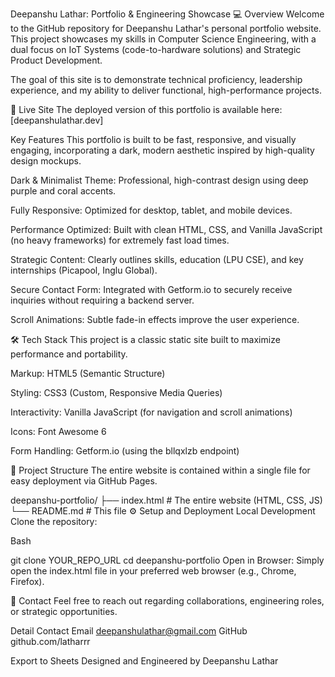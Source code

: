 Deepanshu Lathar: Portfolio & Engineering Showcase 💻
Overview
Welcome to the GitHub repository for Deepanshu Lathar's personal portfolio website. This project showcases my skills in Computer Science Engineering, with a dual focus on IoT Systems (code-to-hardware solutions) and Strategic Product Development.

The goal of this site is to demonstrate technical proficiency, leadership experience, and my ability to deliver functional, high-performance projects.

🚀 Live Site
The deployed version of this portfolio is available here:
[deepanshulathar.dev]

Key Features
This portfolio is built to be fast, responsive, and visually engaging, incorporating a dark, modern aesthetic inspired by high-quality design mockups.

Dark & Minimalist Theme: Professional, high-contrast design using deep purple and coral accents.

Fully Responsive: Optimized for desktop, tablet, and mobile devices.

Performance Optimized: Built with clean HTML, CSS, and Vanilla JavaScript (no heavy frameworks) for extremely fast load times.

Strategic Content: Clearly outlines skills, education (LPU CSE), and key internships (Picapool, Inglu Global).

Secure Contact Form: Integrated with Getform.io to securely receive inquiries without requiring a backend server.

Scroll Animations: Subtle fade-in effects improve the user experience.

🛠️ Tech Stack
This project is a classic static site built to maximize performance and portability.

Markup: HTML5 (Semantic Structure)

Styling: CSS3 (Custom, Responsive Media Queries)

Interactivity: Vanilla JavaScript (for navigation and scroll animations)

Icons: Font Awesome 6

Form Handling: Getform.io (using the bllqxlzb endpoint)

📂 Project Structure
The entire website is contained within a single file for easy deployment via GitHub Pages.

deepanshu-portfolio/
├── index.html        # The entire website (HTML, CSS, JS)
└── README.md         # This file
⚙️ Setup and Deployment
Local Development
Clone the repository:

Bash

git clone YOUR_REPO_URL
cd deepanshu-portfolio
Open in Browser: Simply open the index.html file in your preferred web browser (e.g., Chrome, Firefox).


📧 Contact
Feel free to reach out regarding collaborations, engineering roles, or strategic opportunities.

Detail	Contact
Email	deepanshulathar@gmail.com
GitHub	github.com/latharrr

Export to Sheets
Designed and Engineered by Deepanshu Lathar
